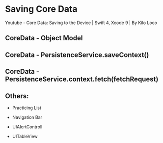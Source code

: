 # Saving Core Data
Youtube - Core Data: Saving to the Device | Swift 4, Xcode 9 | By Kilo Loco

## CoreData - Object Model
## CoreData - PersistenceService.saveContext()
## CoreData - PersistenceService.context.fetch(fetchRequest)

## Others:
- Practicing List

- Navigation Bar

- UIAlertControll

- UITableView

